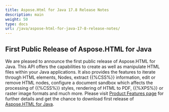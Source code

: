 ```yaml
---
title: Aspose.Html for Java 17.8 Release Notes
description: main
weight: 50
type: docs
url: /java/aspose-html-for-java-17-8-release-notes/
---
```


## **First Public Release of Aspose.HTML for Java** ## 
We are pleased to announce the first public release of Aspose.HTML for Java. This API offers the capabilities to create as well as manipulate HTML files within your Java applications. It also provides the features to iterate through HTML elements, Nodes, extract {{%CSS%}} information, edit or remove HTML nodes, configure a document sandbox which affects the processing of {{%CSS%}} styles, rendering of HTML to PDF, {{%XPS%}} or raster image formats and much more. Please visit [Product Features page](/html/java/features-list/) for further details and get the chance to download first release of [Aspose.HTML for Java](https://downloads.aspose.com/html/java).






